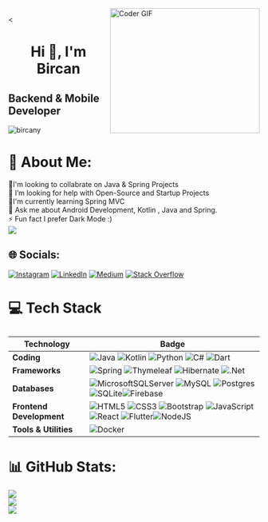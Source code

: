 <img alt="Coder GIF" align="right" height=250 width=300 src="http://raw.githubusercontent.com/TheDudeThatCode/TheDudeThatCode/master/Assets/Developer.gif" />

<<h1 align="center"><strong>Hi 👋, I'm Bircan</strong></h1>
<h2 align="left"><strong>Backend & Mobile Developer</strong></h2>

<p align="left"> <img src="https://komarev.com/ghpvc/?username=bircany&label=Profile%20views&color=0e75b6&style=flat" alt="bircany" /> </p>





# 💫 About Me:
👯I'm looking to collabrate on Java & Spring Projects<br>🤝 I’m looking for help with Open-Source  and Startup Projects<br>🌱I'm currently learning Spring MVC<br>💬 Ask me about Android Development, Kotlin , Java and Spring.<br>⚡ Fun fact I prefer Dark Mode :)
<br>
[![](https://visitcount.itsvg.in/api?id=bircany&icon=5&color=3)](https://visitcount.itsvg.in)
## 🌐 Socials:
[![Instagram](https://img.shields.io/badge/Instagram-%23E4405F.svg?logo=Instagram&logoColor=white)](https://instagram.com/https://www.instagram.com/bircnnyilmz/) [![LinkedIn](https://img.shields.io/badge/LinkedIn-%230077B5.svg?logo=linkedin&logoColor=white)](https://linkedin.com/in/linkedin.com/bircany) [![Medium](https://img.shields.io/badge/Medium-12100E?logo=medium&logoColor=white)](https://medium.com/@https://medium.com/@bircany) [![Stack Overflow](https://img.shields.io/badge/-Stackoverflow-FE7A16?logo=stack-overflow&logoColor=white)](https://stackoverflow.com/users/bircany) 


# 💻 Tech Stack

## 
| Technology       | Badge                                                                                       |
|------------------|---------------------------------------------------------------------------------------------|
| **Coding**               | ![Java](https://img.shields.io/badge/java-%23ED8B00.svg?style=for-the-badge&logo=openjdk&logoColor=white)  ![Kotlin](https://img.shields.io/badge/kotlin-%237F52FF.svg?style=for-the-badge&logo=kotlin&logoColor=white)   ![Python](https://img.shields.io/badge/python-3670A0?style=for-the-badge&logo=python&logoColor=ffdd54)  ![C#](https://img.shields.io/badge/c%23-%23239120.svg?style=for-the-badge&logo=csharp&logoColor=white)  ![Dart](https://img.shields.io/badge/dart-%230175C2.svg?style=for-the-badge&logo=dart&logoColor=white) |
| **Frameworks**             | ![Spring](https://img.shields.io/badge/spring-%236DB33F.svg?style=for-the-badge&logo=spring&logoColor=white) ![Thymeleaf](https://img.shields.io/badge/Thymeleaf-%23005C0F.svg?style=for-the-badge&logo=Thymeleaf&logoColor=white) ![Hibernate](https://img.shields.io/badge/Hibernate-59666C?style=for-the-badge&logo=Hibernate&logoColor=white) ![.Net](https://img.shields.io/badge/.NET-5C2D91?style=for-the-badge&logo=.net&logoColor=white) |
| **Databases** | ![MicrosoftSQLServer](https://img.shields.io/badge/Microsoft%20SQL%20Server-CC2927?style=for-the-badge&logo=microsoft%20sql%20server&logoColor=white) ![MySQL](https://img.shields.io/badge/mysql-4479A1.svg?style=for-the-badge&logo=mysql&logoColor=white) ![Postgres](https://img.shields.io/badge/postgres-%23316192.svg?style=for-the-badge&logo=postgresql&logoColor=white) ![SQLite](https://img.shields.io/badge/sqlite-%2307405e.svg?style=for-the-badge&logo=sqlite&logoColor=white)![Firebase](https://img.shields.io/badge/firebase-%23039BE5.svg?style=for-the-badge&logo=firebase&logoColor=white)
| **Frontend Development**              | ![HTML5](https://img.shields.io/badge/html5-%23E34F26.svg?style=for-the-badge&logo=html5&logoColor=white)  ![CSS3](https://img.shields.io/badge/css3-%231572B6.svg?style=for-the-badge&logo=css3&logoColor=white)  ![Bootstrap](https://img.shields.io/badge/bootstrap-%238511FA.svg?style=for-the-badge&logo=bootstrap&logoColor=white) ![JavaScript](https://img.shields.io/badge/javascript-%23323330.svg?style=for-the-badge&logo=javascript&logoColor=%23F7DF1E) ![React](https://img.shields.io/badge/react-%2320232a.svg?style=for-the-badge&logo=react&logoColor=%2361DAFB) ![Flutter](https://img.shields.io/badge/Flutter-%2302569B.svg?style=for-the-badge&logo=Flutter&logoColor=white)![NodeJS](https://img.shields.io/badge/node.js-6DA55F?style=for-the-badge&logo=node.js&logoColor=white)
| **Tools & Utilities**             | ![Docker](https://img.shields.io/badge/docker-%230db7ed.svg?style=for-the-badge&logo=docker&logoColor=white) |

# 📊 GitHub Stats:
![](https://github-readme-stats.vercel.app/api?username=bircany&theme=jolly&hide_border=false&include_all_commits=true&count_private=true)<br/>
![](https://github-readme-streak-stats.herokuapp.com/?user=bircany&theme=jolly&hide_border=false)<br/>
![](https://github-readme-stats.vercel.app/api/top-langs/?username=bircany&theme=jolly&hide_border=false&include_all_commits=true&count_private=true&layout=compact)



